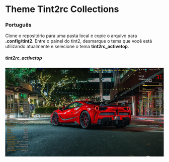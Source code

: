# Theme Tint2rc Collections

### Português
<p>Clone o repositório para uma pasta local e copie o arquivo para <b>.config/tint2</b>. Entre o painel do tint2, desmarque o tema que você está utilizando atualmente e selecione o tema <b>tint2rc_activetop</b>.</p>

##### tint2rc_activetop
![tint2rc_activetop_desktop](tint2rc_activetop.png)
